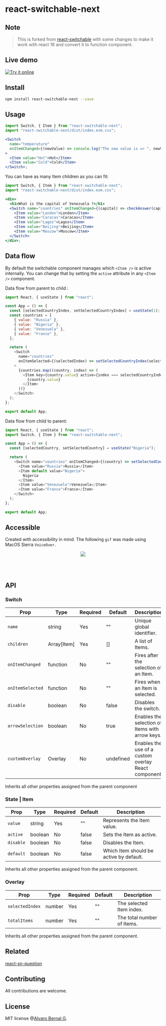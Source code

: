 # react-switchable-next

## Note

> This is forked from [react-switchable](https://github.com/AlvaroBernalG/react-switchable) with some changes to make it work with react 18 and convert it to function component.

## Live demo

[![Try it online](https://codesandbox.io/static/img/play-codesandbox.svg)](https://codesandbox.io/p/sandbox/gnctdg)

## Install

```bash
npm install react-switchable-next --save
```

## Usage

```jsx
import Switch, { Item } from "react-switchable-next";
import "react-switchable-next/dist/index.esm.css";

<Switch
  name="temperature"
  onItemChanged={(newValue) => console.log("The new value is => ", newValue)}
>
  <Item value="Hot">Hot</Item>
  <Item value="Cold">Cold</Item>
</Switch>;
```

You can have as many Item children as you can fit:

```jsx
import Switch, { Item } from "react-switchable-next";
import "react-switchable-next/dist/index.esm.css";

<div>
  <h1>What is the capital of Venezuela ?</h1>
  <Switch name="countries" onItemChanged={(capital) => checkAnswer(capital)}>
    <Item value="London">London</Item>
    <Item value="Caracas">Caracas</Item>
    <Item value="Lagos">Lagos</Item>
    <Item value="Beijing">Beijing</Item>
    <Item value="Moscow">Moscow</Item>
  </Switch>
</div>;
```

## Data flow

By default the switchable component manages which `<Item />` is active internally. You can change that by setting the `active` attribute in any `<Item />` component.

Data flow from parent to child :

```js
import React, { useState } from "react";

const App = () => {
  const [selectedCountryIndex, setSelectedCountryIndex] = useState(1);
  const countries = [
    { value: "Russia" },
    { value: "Nigeria" },
    { value: "Venezuela" },
    { value: "France" },
  ];

  return (
    <Switch
      name="countries"
      onItemSelected={(selectedIndex) => setSelectedCountryIndex(selectedIndex)}
    >
      {countries.map((country, index) => (
        <Item key={country.value} active={index === selectedCountryIndex} value={country.value}>
          {country.value}
        </Item>
      ))}
    </Switch>
  );
};

export default App;
```

Data flow from child to parent:

```js
import React, { useState } from "react";
import Switch, { Item } from "react-switchable-next";

const App = () => {
  const [selectedCountry, setSelectedCountry] = useState("Nigeria");

  return (
    <Switch name="countries" onItemChanged={(country) => setSelectedCountry(country)}>
      <Item value="Russia">Russia</Item>
      <Item default value="Nigeria">
        Nigeria
      </Item>
      <Item value="Venezuela">Venezuela</Item>
      <Item value="France">France</Item>
    </Switch>
  );
};

export default App;
```

## Accessible

Created with accessibility in mind. The following `gif` was made using MacOS
Sierra `VoiceOver`.

<p align="center">
  <img src="https://lab.alvarobg.com/react-switchable/assets/accessible.gif"/>
  <br><br>
  <br><br>
</p>

## API

### Switch

| Prop             | Type        | Required | Default   | Description                                          |
| ---------------- | ----------- | -------- | --------- | ---------------------------------------------------- |
| `name`           | string      | Yes      | ""        | Unique global identifier.                            |
| `children`       | Array[Item] | Yes      | []        | A list of Items.                                     |
| `onItemChanged`  | function    | No       | ""        | Fires after the selection of an Item.                |
| `onItemSelected` | function    | No       | ""        | Fires when an Item is selected.                      |
| `disable`        | boolean     | No       | false     | Disables the switch.                                 |
| `arrowSelection` | boolean     | No       | true      | Enables the selection of Items with arrow keys.      |
| `customOverlay`  | Overlay     | No       | undefined | Enables the use of a custom overlay React component. |

Inherits all other properties assigned from the parent component

### State | Item

| Prop      | Type    | Required | Default | Description                             |
| --------- | ------- | -------- | ------- | --------------------------------------- |
| `value`   | string  | Yes      | ""      | Represents the Item value.              |
| `active`  | boolean | No       | false   | Sets the Item as active.                |
| `disable` | boolean | No       | false   | Disables the Item.                      |
| `default` | boolean | No       | false   | Which Item should be active by default. |

Inherits all other properties assigned from the parent component.

### Overlay

| Prop            | Type   | Required | Default | Description                |
| --------------- | ------ | -------- | ------- | -------------------------- |
| `selectedIndex` | number | Yes      | ""      | The selected Item index.   |
| `totalItems`    | number | Yes      | ""      | The total number of Items. |

Inherits all other properties assigned from the parent component.

## Related

[react-sn-question](https://github.com/AlvaroBernalG/react-sn-question)

## Contributing

All contributions are welcome.

## License

MIT license @[Alvaro Bernal G](https://alvarobg.com).
